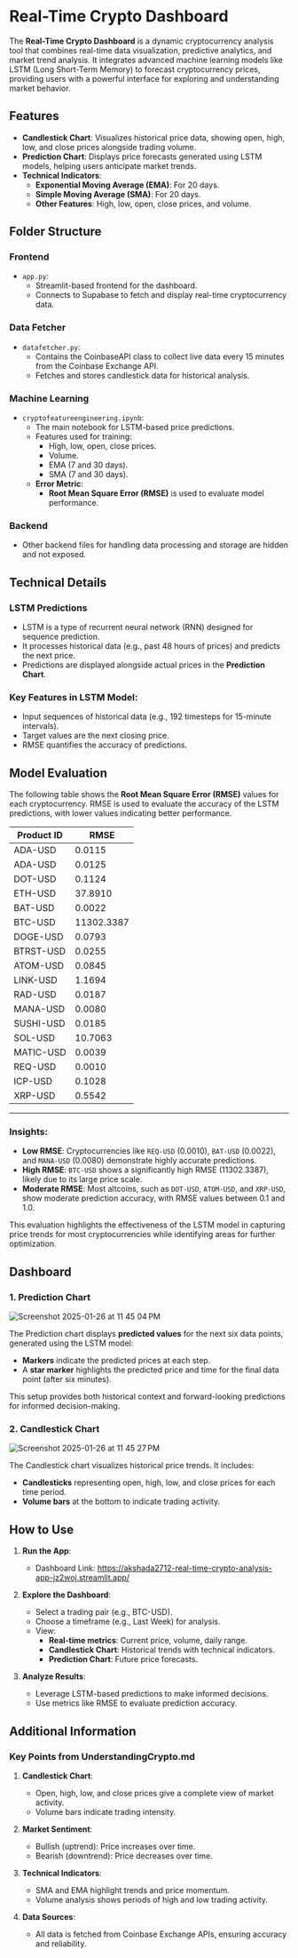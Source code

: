 # Real-Time Crypto Dashboard

The **Real-Time Crypto Dashboard** is a dynamic cryptocurrency analysis tool that combines real-time data visualization, predictive analytics, and market trend analysis. It integrates advanced machine learning models like LSTM (Long Short-Term Memory) to forecast cryptocurrency prices, providing users with a powerful interface for exploring and understanding market behavior.

## Features

- **Candlestick Chart**: Visualizes historical price data, showing open, high, low, and close prices alongside trading volume.
- **Prediction Chart**: Displays price forecasts generated using LSTM models, helping users anticipate market trends.
- **Technical Indicators**:
  - **Exponential Moving Average (EMA)**: For 20 days.
  - **Simple Moving Average (SMA)**: For 20 days.
  - **Other Features**: High, low, open, close prices, and volume.

## Folder Structure

### Frontend
- `app.py`:
  - Streamlit-based frontend for the dashboard.
  - Connects to Supabase to fetch and display real-time cryptocurrency data.

### Data Fetcher
- `datafetcher.py`:
  - Contains the CoinbaseAPI class to collect live data every 15 minutes from the Coinbase Exchange API.
  - Fetches and stores candlestick data for historical analysis.

### Machine Learning
- `cryptofeatureengineering.ipynb`:
  - The main notebook for LSTM-based price predictions.
  - Features used for training:
    - High, low, open, close prices.
    - Volume.
    - EMA (7 and 30 days).
    - SMA (7 and 30 days).
  - **Error Metric**:
    - **Root Mean Square Error (RMSE)** is used to evaluate model performance.

### Backend
- Other backend files for handling data processing and storage are hidden and not exposed.

## Technical Details

### LSTM Predictions
- LSTM is a type of recurrent neural network (RNN) designed for sequence prediction.
- It processes historical data (e.g., past 48 hours of prices) and predicts the next price.
- Predictions are displayed alongside actual prices in the **Prediction Chart**.

### Key Features in LSTM Model:
- Input sequences of historical data (e.g., 192 timesteps for 15-minute intervals).
- Target values are the next closing price.
- RMSE quantifies the accuracy of predictions.

## Model Evaluation


The following table shows the **Root Mean Square Error (RMSE)** values for each cryptocurrency. RMSE is used to evaluate the accuracy of the LSTM predictions, with lower values indicating better performance.

| Product ID      | RMSE        |
|-----------------|-------------|
| ADA-USD         | 0.0115      |
| ADA-USD         | 0.0125      |
| DOT-USD         | 0.1124      |
| ETH-USD         | 37.8910     |
| BAT-USD         | 0.0022      |
| BTC-USD         | 11302.3387  |
| DOGE-USD        | 0.0793      |
| BTRST-USD       | 0.0255      |
| ATOM-USD        | 0.0845      |
| LINK-USD        | 1.1694      |
| RAD-USD         | 0.0187      |
| MANA-USD        | 0.0080      |
| SUSHI-USD       | 0.0185      |
| SOL-USD         | 10.7063     |
| MATIC-USD       | 0.0039      |
| REQ-USD         | 0.0010      |
| ICP-USD         | 0.1028      |
| XRP-USD         | 0.5542      |

---

### **Insights:**
- **Low RMSE**: Cryptocurrencies like `REQ-USD` (0.0010), `BAT-USD` (0.0022), and `MANA-USD` (0.0080) demonstrate highly accurate predictions.
- **High RMSE**: `BTC-USD` shows a significantly high RMSE (11302.3387), likely due to its large price scale.
- **Moderate RMSE**: Most altcoins, such as `DOT-USD`, `ATOM-USD`, and `XRP-USD`, show moderate prediction accuracy, with RMSE values between 0.1 and 1.0.

This evaluation highlights the effectiveness of the LSTM model in capturing price trends for most cryptocurrencies while identifying areas for further optimization.

## Dashboard
### **1. Prediction Chart**

![Screenshot 2025-01-26 at 11 45 04 PM](https://github.com/user-attachments/assets/59dacb15-845a-46d0-994f-5f9b3d5f66c0)

The Prediction chart displays **predicted values** for the next six data points, generated using the LSTM model:
- **Markers** indicate the predicted prices at each step.
- A **star marker** highlights the predicted price and time for the final data point (after six minutes).

This setup provides both historical context and forward-looking predictions for informed decision-making.

### **2. Candlestick Chart**
![Screenshot 2025-01-26 at 11 45 27 PM](https://github.com/user-attachments/assets/6301916a-dd82-4d24-992c-5505c6751feb)

The Candlestick chart visualizes historical price trends. It includes:
- **Candlesticks** representing open, high, low, and close prices for each time period.
- **Volume bars** at the bottom to indicate trading activity.



## How to Use

1. **Run the App**:
   - Dashboard Link: https://akshada2712-real-time-crypto-analysis-app-jz2woj.streamlit.app/

2. **Explore the Dashboard**:
   - Select a trading pair (e.g., BTC-USD).
   - Choose a timeframe (e.g., Last Week) for analysis.
   - View:
     - **Real-time metrics**: Current price, volume, daily range.
     - **Candlestick Chart**: Historical trends with technical indicators.
     - **Prediction Chart**: Future price forecasts.

3. **Analyze Results**:
   - Leverage LSTM-based predictions to make informed decisions.
   - Use metrics like RMSE to evaluate prediction accuracy.

## Additional Information

### Key Points from UnderstandingCrypto.md
1. **Candlestick Chart**:
   - Open, high, low, and close prices give a complete view of market activity.
   - Volume bars indicate trading intensity.

2. **Market Sentiment**:
   - Bullish (uptrend): Price increases over time.
   - Bearish (downtrend): Price decreases over time.

3. **Technical Indicators**:
   - SMA and EMA highlight trends and price momentum.
   - Volume analysis shows periods of high and low trading activity.

4. **Data Sources**:
   - All data is fetched from Coinbase Exchange APIs, ensuring accuracy and reliability.
